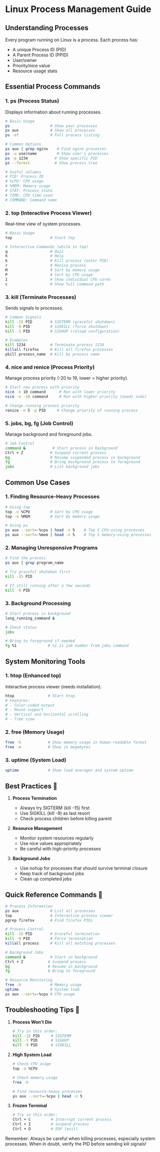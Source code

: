 # Linux Process Management Guide

## Understanding Processes

Every program running on Linux is a process. Each process has:

- A unique Process ID (PID)
- A Parent Process ID (PPID)
- User/owner
- Priority/nice value
- Resource usage stats

## Essential Process Commands

### 1. ps (Process Status)

Displays information about running processes.

```bash
# Basic Usage
ps                  # Show your processes
ps aux              # Show all processes
ps -ef              # Full process listing

# Common Options
ps aux | grep nginx    # Find nginx processes
ps -u username         # Show user's processes
ps -p 1234            # Show specific PID
ps --forest           # Show process tree

# Useful columns
# PID: Process ID
# %CPU: CPU usage
# %MEM: Memory usage
# STAT: Process state
# TIME: CPU time used
# COMMAND: Command name
```

### 2. top (Interactive Process Viewer)

Real-time view of system processes.

```bash
# Basic Usage
top                 # Start top

# Interactive Commands (while in top)
q                   # Quit
h                   # Help
k                   # Kill process (enter PID)
r                   # Renice process
M                   # Sort by memory usage
P                   # Sort by CPU usage
1                   # Show individual CPU cores
c                   # Show full command path
```

### 3. kill (Terminate Processes)

Sends signals to processes.

```bash
# Common Signals
kill -15 PID        # SIGTERM (graceful shutdown)
kill -9 PID         # SIGKILL (force shutdown)
kill -1 PID         # SIGHUP (reload configuration)

# Examples
kill 1234           # Terminate process 1234
killall firefox     # Kill all firefox processes
pkill process_name  # Kill by process name
```

### 4. nice and renice (Process Priority)

Manage process priority (-20 to 19, lower = higher priority).

```bash
# Start new process with priority
nice -n 10 command      # Run with lower priority
nice -n -10 command     # Run with higher priority (needs sudo)

# Change running process priority
renice -n 5 -p PID     # Change priority of running process
```

### 5. jobs, bg, fg (Job Control)

Manage background and foreground jobs.

```bash
# Job Control
command &            # Start process in background
Ctrl + Z            # Suspend current process
bg                  # Resume suspended process in background
fg                  # Bring background process to foreground
jobs                # List background jobs
```

## Common Use Cases

### 1. Finding Resource-Heavy Processes

```bash
# Using top
top -o %CPU         # Sort by CPU usage
top -o %MEM         # Sort by memory usage

# Using ps
ps aux --sort=-%cpu | head -n 5    # Top 5 CPU-using processes
ps aux --sort=-%mem | head -n 5    # Top 5 memory-using processes
```

### 2. Managing Unresponsive Programs

```bash
# Find the process
ps aux | grep program_name

# Try graceful shutdown first
kill -15 PID

# If still running after a few seconds
kill -9 PID
```

### 3. Background Processing

```bash
# Start process in background
long_running_command &

# Check status
jobs

# Bring to foreground if needed
fg %1              # %1 is job number from jobs command
```

## System Monitoring Tools

### 1. htop (Enhanced top)

Interactive process viewer (needs installation).

```bash
htop               # Start htop
# Features:
# - Color-coded output
# - Mouse support
# - Vertical and horizontal scrolling
# - Tree view
```

### 2. free (Memory Usage)

```bash
free -h            # Show memory usage in human-readable format
free -m            # Show in megabytes
```

### 3. uptime (System Load)

```bash
uptime             # Show load averages and system uptime
```

## Best Practices 🌟

1. **Process Termination**

   - Always try SIGTERM (kill -15) first
   - Use SIGKILL (kill -9) as last resort
   - Check process children before killing parent

2. **Resource Management**

   - Monitor system resources regularly
   - Use nice values appropriately
   - Be careful with high-priority processes

3. **Background Jobs**
   - Use nohup for processes that should survive terminal closure
   - Keep track of background jobs
   - Clean up completed jobs

## Quick Reference Commands 📝

```bash
# Process Information
ps aux              # List all processes
top                 # Interactive process viewer
pgrep firefox       # Find firefox PIDs

# Process Control
kill -15 PID        # Graceful termination
kill -9 PID         # Force termination
killall process     # Kill all matching processes

# Background Jobs
command &           # Start in background
Ctrl + Z           # Suspend process
bg                 # Resume in background
fg                 # Bring to foreground

# Resource Monitoring
free -h             # Memory usage
uptime              # System load
ps aux --sort=-%cpu # CPU usage
```

## Troubleshooting Tips 🔧

1. **Process Won't Die**

   ```bash
   # Try in this order:
   kill -15 PID     # SIGTERM
   kill -1 PID      # SIGHUP
   kill -9 PID      # SIGKILL
   ```

2. **High System Load**

   ```bash
   # Check CPU usage
   top -o %CPU

   # Check memory usage
   free -h

   # Find resource-heavy processes
   ps aux --sort=-%cpu | head -n 5
   ```

3. **Frozen Terminal**
   ```bash
   # Try in this order:
   Ctrl + C         # Interrupt current process
   Ctrl + Z         # Suspend process
   Ctrl + D         # EOF (exit)
   ```

Remember: Always be careful when killing processes, especially system processes. When in doubt, verify the PID before sending kill signals!
